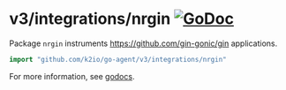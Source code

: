 # v3/integrations/nrgin [![GoDoc](https://godoc.org/github.com/k2io/go-agent/v3/integrations/nrgin?status.svg)](https://godoc.org/github.com/k2io/go-agent/v3/integrations/nrgin)

Package `nrgin` instruments https://github.com/gin-gonic/gin applications.

```go
import "github.com/k2io/go-agent/v3/integrations/nrgin"
```

For more information, see
[godocs](https://godoc.org/github.com/k2io/go-agent/v3/integrations/nrgin).
